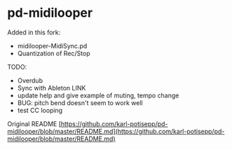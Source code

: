 # pd-midilooper
Added in this fork:
   * midilooper-MidiSync.pd
   * Quantization of Rec/Stop

TODO:
  * Overdub 
  * Sync with Ableton LINK 
  * update help and give example of muting, tempo change
  * BUG: pitch bend doesn't seem to work well
  * test CC looping

Original README
[https://github.com/karl-potisepp/pd-midilooper/blob/master/README.md](https://github.com/karl-potisepp/pd-midilooper/blob/master/README.md)
